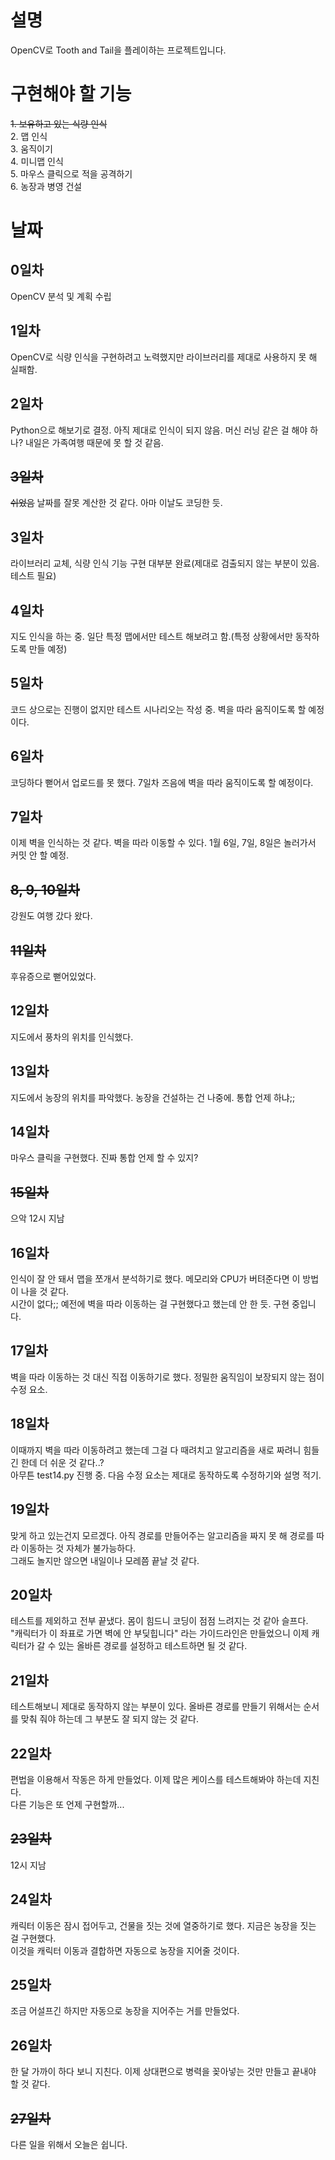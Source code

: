 # 설명
OpenCV로 Tooth and Tail을 플레이하는 프로젝트입니다.

# 구현해야 할 기능
~~1. 보유하고 있는 식량 인식~~  
2. 맵 인식  
3. 움직이기  
4. 미니맵 인식  
5. 마우스 클릭으로 적을 공격하기  
6. 농장과 병영 건설

# 날짜

## 0일차
OpenCV 분석 및 계획 수립

## 1일차
OpenCV로 식량 인식을 구현하려고 노력했지만 라이브러리를 제대로 사용하지 못 해 실패함.

## 2일차
Python으로 해보기로 결정. 아직 제대로 인식이 되지 않음. 머신 러닝 같은 걸 해야 하나?
내일은 가족여행 때문에 못 할 것 같음.

## ~~3일차~~
~~쉬었음~~ 날짜를 잘못 계산한 것 같다. 아마 이날도 코딩한 듯.

## 3일차
라이브러리 교체, 식량 인식 기능 구현 대부분 완료(제대로 검출되지 않는 부분이 있음. 테스트 필요)

## 4일차
지도 인식을 하는 중. 일단 특정 맵에서만 테스트 해보려고 함.(특정 상황에서만 동작하도록 만들 예정)

## 5일차
코드 상으로는 진행이 없지만 테스트 시나리오는 작성 중. 벽을 따라 움직이도록 할 예정이다.

## 6일차
코딩하다 뻗어서 업로드를 못 했다. 7일차 즈음에 벽을 따라 움직이도록 할 예정이다.

## 7일차
이제 벽을 인식하는 것 같다. 벽을 따라 이동할 수 있다.
1월 6일, 7일, 8일은 놀러가서 커밋 안 할 예정.

## ~~8, 9, 10일차~~
강원도 여행 갔다 왔다.

## ~~11일차~~
후유증으로 뻗어있었다.

## 12일차
지도에서 풍차의 위치를 인식했다.

## 13일차
지도에서 농장의 위치를 파악했다. 농장을 건설하는 건 나중에. 통합 언제 하냐;;

## 14일차
마우스 클릭을 구현했다. 진짜 통합 언제 할 수 있지?

## ~~15일차~~
으악 12시 지남

## 16일차
인식이 잘 안 돼서 맵을 쪼개서 분석하기로 했다. 메모리와 CPU가 버텨준다면 이 방법이 나을 것 같다.<br>
시간이 없다;; 예전에 벽을 따라 이동하는 걸 구현했다고 했는데 안 한 듯. 구현 중입니다.

## 17일차
벽을 따라 이동하는 것 대신 직접 이동하기로 했다.
정밀한 움직임이 보장되지 않는 점이 수정 요소.

## 18일차
이때까지 벽을 따라 이동하려고 했는데 그걸 다 때려치고 알고리즘을 새로 짜려니 힘들긴 한데 더 쉬운 것 같다..?<br>
아무튼 test14.py 진행 중. 다음 수정 요소는 제대로 동작하도록 수정하기와 설명 적기.

## 19일차
맞게 하고 있는건지 모르겠다. 아직 경로를 만들어주는 알고리즘을 짜지 못 해 경로를 따라 이동하는 것 자체가 불가능하다.<br>
그래도 놀지만 않으면 내일이나 모레쯤 끝날 것 같다.

## 20일차
테스트를 제외하고 전부 끝냈다. 몸이 힘드니 코딩이 점점 느려지는 것 같아 슬프다.<br>
"캐릭터가 이 좌표로 가면 벽에 안 부딪힙니다" 라는 가이드라인은 만들었으니 이제 캐릭터가 갈 수 있는 올바른 경로를 설정하고 테스트하면 될 것 같다.

## 21일차
테스트해보니 제대로 동작하지 않는 부분이 있다. 올바른 경로를 만들기 위해서는 순서를 맞춰 줘야 하는데 그 부분도 잘 되지 않는 것 같다.

## 22일차
편법을 이용해서 작동은 하게 만들었다. 이제 많은 케이스를 테스트해봐야 하는데 지친다.<br>
다른 기능은 또 언제 구현할까...

## ~~23일차~~
12시 지남

## 24일차
캐릭터 이동은 잠시 접어두고, 건물을 짓는 것에 열중하기로 했다. 지금은 농장을 짓는 걸 구현했다.<br>
이것을 캐릭터 이동과 결합하면 자동으로 농장을 지어줄 것이다.

## 25일차
조금 어설프긴 하지만 자동으로 농장을 지어주는 거를 만들었다.

## 26일차
한 달 가까이 하다 보니 지친다. 이제 상대편으로 병력을 꽂아넣는 것만 만들고 끝내야 할 것 같다.

## ~~27일차~~
다른 일을 위해서 오늘은 쉽니다.
